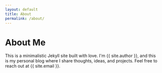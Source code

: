 ```yaml
---
layout: default
title: About
permalink: /about/
---
```

# About Me

This is a minimalistic Jekyll site built with love. I'm {{ site.author }}, and this is my personal blog where I share thoughts, ideas, and projects. Feel free to reach out at {{ site.email }}.
